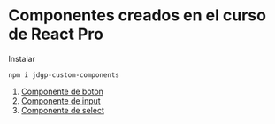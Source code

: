 # Componentes creados en el curso de React Pro

Instalar

```
npm i jdgp-custom-components
```

1. [Componente de boton](#boton)
2. [Componente de input](#input)
3. [Componente de select](#select)